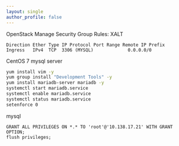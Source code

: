 ```yaml
---
layout: single
author_profile: false
---
```


OpenStack Manage Security Group Rules: XALT

```
Direction Ether Type IP Protocol Port Range Remote IP Prefix
Ingress	  IPv4	TCP	 3306 (MYSQL)	          0.0.0.0/0
```

CentOS 7 mysql server
```bash
yum install vim -y
yum group install "Development Tools" -y
yum install mariadb-server mariadb -y
systemctl start mariadb.service
systemctl enable mariadb.service
systemctl status mariadb.service
setenforce 0
```

mysql
```mysql
GRANT ALL PRIVILEGES ON *.* TO 'root'@'10.138.17.21' WITH GRANT OPTION;
flush privileges;
```


